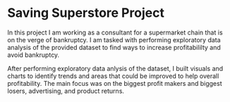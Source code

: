 
# Saving Superstore Project

In this project I am working as a consultant for a supermarket chain that is on the verge of bankruptcy. I am tasked with performing exploratory data analysis of the provided dataset to find ways to increase profitabililty and avoid bankruptcy. 

After performing exploratory data anlysis of the dataset, I built visuals and charts to identify trends and areas that could be improved to help overall profitability. The main focus was on the biggest profit makers and biggest losers, advertising, and product returns.
